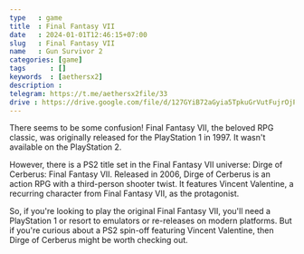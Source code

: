 ```yaml
---
type   : game
title  : Final Fantasy VII
date   : 2024-01-01T12:46:15+07:00
slug   : Final Fantasy VII
name   : Gun Survivor 2
categories: [game]
tags      : []
keywords  : [aethersx2]
description :
telegram: https://t.me/aethersx2file/33
drive : https://drive.google.com/file/d/127GYiB72aGyia5TpkuGrVutFujrOjPGq/view?usp=drivesdk
---
```



There seems to be some confusion! Final Fantasy VII, the beloved RPG classic,  was originally released for the PlayStation 1 in 1997. It wasn't available on the PlayStation 2.

However, there is a PS2 title set in the Final Fantasy VII universe: Dirge of Cerberus: Final Fantasy VII. Released in 2006, Dirge of Cerberus is an action RPG with a third-person shooter twist. It features Vincent Valentine, a recurring character from Final Fantasy VII, as the protagonist. 

So, if you're looking to play the original Final Fantasy VII, you'll need a PlayStation 1 or resort to emulators or re-releases on modern platforms. But if you're curious about a PS2 spin-off featuring Vincent Valentine, then Dirge of Cerberus might be worth checking out.
